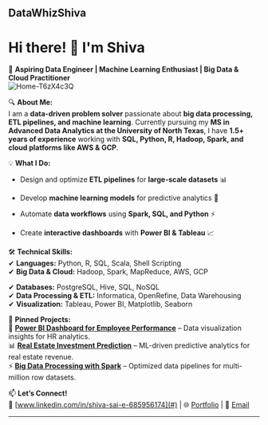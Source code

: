 DataWhizShiva
---

# **Hi there! 👋 I'm Shiva**  

🚀 **Aspiring Data Engineer | Machine Learning Enthusiast | Big Data & Cloud Practitioner**  
                                                                                              ![Home-T6zX4c3Q](https://github.com/user-attachments/assets/750b0ca0-cb4e-462f-b3dc-f4db12fd8e19)

🔍 **About Me:**  
I am a **data-driven problem solver** passionate about **big data processing, ETL pipelines, and machine learning**. Currently pursuing my **MS in Advanced Data Analytics at the University of North Texas**, I have **1.5+ years of experience** working with **SQL, Python, R, Hadoop, Spark, and cloud platforms like AWS & GCP**.  

💡 **What I Do:**  
- Design and optimize **ETL pipelines** for **large-scale datasets** 📊  
- Develop **machine learning models** for predictive analytics 🤖  
- Automate **data workflows** using **Spark, SQL, and Python** ⚡                                          

- Create **interactive dashboards** with **Power BI & Tableau** 📈  

🛠️ **Technical Skills:**  
✔ **Languages:** Python, R, SQL, Scala, Shell Scripting  
✔ **Big Data & Cloud:** Hadoop, Spark, MapReduce, AWS, GCP  

✔ **Databases:** PostgreSQL, Hive, SQL, NoSQL  
✔ **Data Processing & ETL:** Informatica, OpenRefine, Data Warehousing  
✔ **Visualization:** Tableau, Power BI, Matplotlib, Seaborn  

📌 **Pinned Projects:**  
🚀 **[Power BI Dashboard for Employee Performance](#)** – Data visualization insights for HR analytics.  
📊 **[Real Estate Investment Prediction](#)** – ML-driven predictive analytics for real estate revenue.  
⚡ **[Big Data Processing with Spark](#)** – Optimized data pipelines for multi-million row datasets.  

📫 **Let’s Connect!**  
💼 [www.linkedin.com/in/shiva-sai-e-685956174](#) | 🌐 [Portfolio](#) | 📧 [Email](mailto:shivasaie1315@gmail.com)  

---
